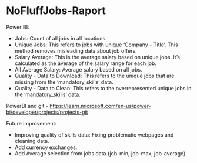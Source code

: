 # NoFluffJobs-Raport

Power BI:
   - Jobs: Count of all jobs in all locations. 
   - Unique Jobs: This refers to jobs with unique ‘Company – Title’. This method removes misleading data about job offers.
   - Salary Average: This is the average salary based on unique jobs. It’s calculated as the average of the salary range for each job.
   - All Average Salary: Average salary based on all jobs.
   - Quality - Data to Download: This refers to the unique jobs that are missing from the ‘mandatory_skills’ data.
   - Quality - Data to Clean: This refers to the overrepresented unique jobs in the ‘mandatory_skills’ data.

PowerBI and git - https://learn.microsoft.com/en-us/power-bi/developer/projects/projects-git

Future improvement:
   - Improving quality of skills data: Fixing problematic webpages and cleaning data.
   - Add currency exchanges.
   - Add Average selection from jobs data (job-min, job-max, job-average)

